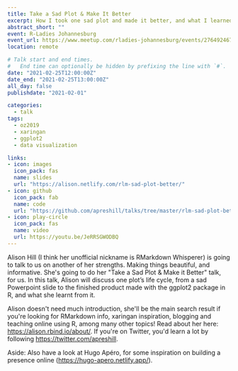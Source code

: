 ```yaml
---
title: Take a Sad Plot & Make It Better
excerpt: How I took one sad plot and made it better, and what I learned from it.
abstract_short: ""
event: R-Ladies Johannesburg
event_url: https://www.meetup.com/rladies-johannesburg/events/276492467/
location: remote

# Talk start and end times.
#   End time can optionally be hidden by prefixing the line with `#`.
date: "2021-02-25T12:00:00Z"
date_end: "2021-02-25T13:00:00Z"
all_day: false
publishdate: "2021-02-01"

categories:
  - talk
tags:
  - oz2019
  - xaringan
  - ggplot2
  - data visualization

links:
- icon: images
  icon_pack: fas
  name: slides
  url: "https://alison.netlify.com/rlm-sad-plot-better/"
- icon: github
  icon_pack: fab
  name: code
  url: "https://github.com/apreshill/talks/tree/master/rlm-sad-plot-better"
- icon: play-circle
  icon_pack: fas
  name: video
  url: https://youtu.be/JeRRSGWODBQ
---
```


Alison Hill (I think her unofficial nickname is RMarkdown Whisperer) is going to talk to us on another of her strengths. Making things beautiful, and informative. She's going to do her "Take a Sad Plot & Make it Better" talk, for us. In this talk, Alison will discuss one plot’s life cycle, from a sad Powerpoint slide to the finished product made with the ggplot2 package in R, and what she learnt from it.

Alison doesn't need much introduction, she'll be the main search result if you're looking for RMarkdown info, xaringan inspiration, blogging and teaching online using R, among many other topics! Read about her here: https://alison.rbind.io/about/. If you're on Twitter, you'd learn a lot by following https://twitter.com/apreshill.

Aside: Also have a look at Hugo Apéro, for some inspiration on building a presence online (https://hugo-apero.netlify.app/).
